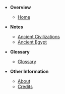 * **Overview**
  * [Home](README.md)
* **Notes**
  * [Ancient Civilizations](notes/ancient-civilizations.md)
  * [Ancient Egypt](notes/ancient-egypt.md)

* **Glossary**
  * [Glossary](pages/glossary.md)

* **Other Information**
  * [About](pages/about.md)
  * [Credits](pages/credit.md)
